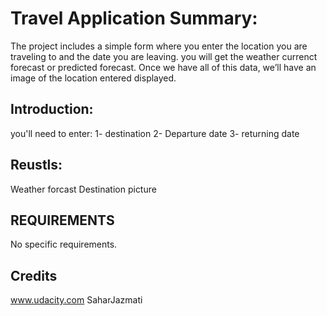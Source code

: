# Travel Application Summary:

The project includes a simple form where you enter the location you are traveling to and the date you are leaving. you will get the weather currenct forecast or predicted forecast. Once we have all of this data, we’ll have an image of the location entered displayed.

## Introduction:
you'll need to enter:
1- destination
2- Departure date
3- returning date

## Reustls:
Weather forcast
Destination picture

## REQUIREMENTS
No specific requirements.

## Credits
www.udacity.com
SaharJazmati
